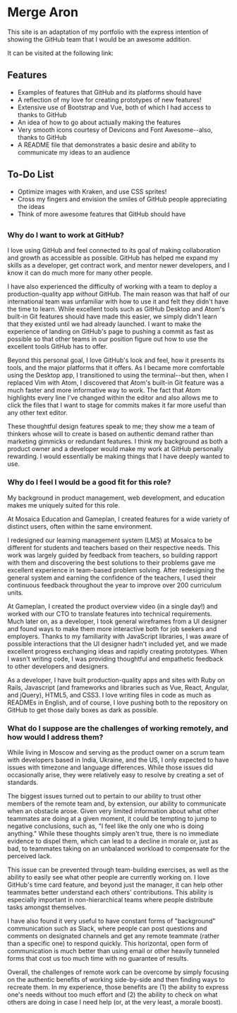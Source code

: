 # Merge Aron

This site is an adaptation of my portfolio with the express intention of showing the GitHub team that I would be an awesome addition.

It can be visited at the following link:

## Features
* Examples of features that GitHub and its platforms should have
* A reflection of my love for creating prototypes of new features!
* Extensive use of Bootstrap and Vue, both of which I had access to thanks to GitHub
* An idea of how to go about actually making the features
* Very smooth icons courtesy of Devicons and Font Awesome--also, thanks to GitHub
* A README file that demonstrates a basic desire and ability to communicate my ideas to an audience

## To-Do List
* Optimize images with Kraken, and use CSS sprites!
* Cross my fingers and envision the smiles of GitHub people appreciating the ideas
* Think of more awesome features that GitHub should have

##

### Why do I want to work at GitHub?

I love using GitHub and feel connected to its goal of making collaboration and growth as accessible as possible. GitHub has helped me expand my skills as a developer, get contract work, and mentor newer developers, and I know it can do much more for many other people.

I have also experienced the difficulty of working with a team to deploy a production-quality app *without* GitHub. The main reason was that half of our international team was unfamiliar with how to use it and felt they didn't have the time to learn. While excellent tools such as GitHub Desktop and Atom's built-in Git features should have made this easier, we simply didn't learn that they existed until we had already launched. I want to make the experience of landing on GitHub's page to pushing a commit as fast as possible so that other teams in our position figure out how to use the excellent tools GitHub has to offer.

Beyond this personal goal, I love GitHub's look and feel, how it presents its tools, and the major platforms that it offers. As I became more comfortable using the Desktop app, I transitioned to using the terminal--but then, when I replaced Vim with Atom, I discovered that Atom's built-in Git feature was a much faster and more informative way to work. The fact that Atom highlights every line I've changed within the editor and also allows me to click the files that I want to stage for commits makes it far more useful than any other text editor.

These thoughtful design features speak to me; they show me a team of thinkers whose will to create is based on authentic demand rather than marketing gimmicks or redundant features. I think my background as both a product owner and a developer would make my work at GitHub personally rewarding. I would essentially be making things that I have deeply wanted to use.

### Why do I feel I would be a good fit for this role?

My background in product management, web development, and education makes me uniquely suited for this role.

At Mosaica Education and Gameplan, I created features for a wide variety of distinct users, often within the same environment.

I redesigned our learning management system (LMS) at Mosaica to be different for students and teachers based on their respective needs. This work was largely guided by feedback from teachers, so building rapport with them and discovering the best solutions to their problems gave me excellent experience in team-based problem solving. After redesigning the general system and earning the confidence of the teachers, I used their continuous feedback throughout the year to improve over 200 curriculum units.

At Gameplan, I created the product overview video (in a single day!) and worked with our CTO to translate features into technical requirements. Much later on, as a developer, I took general wireframes from a UI designer and found ways to make them more interactive both for job seekers and employers. Thanks to my familiarity with JavaScript libraries, I was aware of possible interactions that the UI designer hadn't included yet, and we made excellent progress exchanging ideas and rapidly creating prototypes. When I wasn't writing code, I was providing thoughtful and empathetic feedback to other developers and designers.

As a developer, I have built production-quality apps and sites with Ruby on Rails, Javascript (and frameworks and libraries such as Vue, React, Angular, and jQuery), HTML5, and CSS3. I love writing files in code as much as READMEs in English, and of course, I love pushing both to the repository on GitHub to get those daily boxes as dark as possible.

### What do I suppose are the challenges of working remotely, and how would I address them?

While living in Moscow and serving as the product owner on a scrum team with developers based in India, Ukraine, and the US, I only expected to have issues with timezone and language differences. While those issues did occasionally arise, they were relatively easy to resolve by creating a set of standards.

The biggest issues turned out to pertain to our ability to trust other members of the remote team and, by extension, our ability to communicate when an obstacle arose. Given very limited information about what other teammates are doing at a given moment, it could be tempting to jump to negative conclusions, such as, "I feel like the only one who is doing anything." While these thoughts simply aren't true, there is no immediate evidence to dispel them, which can lead to a decline in morale or, just as bad, to teammates taking on an unbalanced workload to compensate for the perceived lack.

This issue can be prevented through team-building exercises, as well as the ability to easily see what other people are currently working on. I love GitHub's time card feature, and beyond just the manager, it can help other teammates better understand each others' contributions. This ability is especially important in non-hierarchical teams where people distribute tasks amongst themselves.

I have also found it very useful to have constant forms of "background" communication such as Slack, where people can post questions and comments on designated channels and get any remote teammate (rather than a specific one) to respond quickly. This horizontal, open form of communication is much better than using email or other heavily tunneled forms that cost us too much time with no guarantee of results.

Overall, the challenges of remote work can be overcome by simply focusing on the authentic benefits of working side-by-side and then finding ways to recreate them. In my experience, those benefits are (1) the ability to express one's needs without too much effort and (2) the ability to check on what others are doing in case I need help (or, at the very least, a morale boost).
